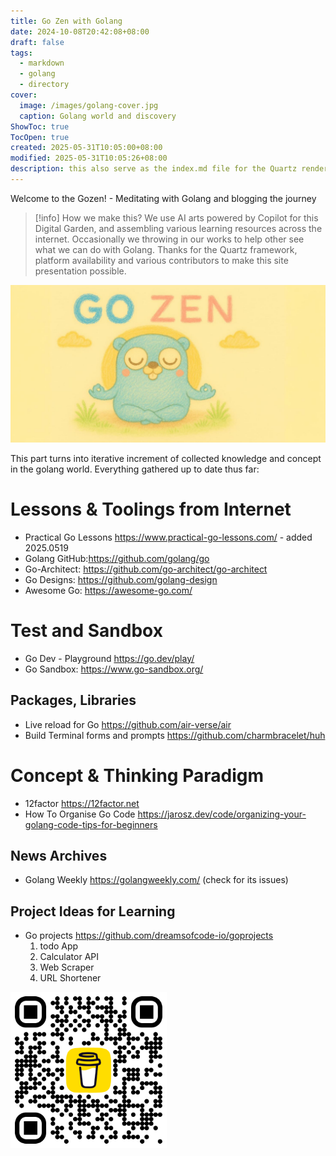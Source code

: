 ```yaml
---
title: Go Zen with Golang
date: 2024-10-08T20:42:08+08:00
draft: false
tags:
  - markdown
  - golang
  - directory
cover:
  image: /images/golang-cover.jpg
  caption: Golang world and discovery
ShowToc: true
TocOpen: true
created: 2025-05-31T10:05:00+08:00
modified: 2025-05-31T10:05:26+08:00
description: this also serve as the index.md file for the Quartz rendering
---
```

Welcome to the Gozen! - Meditating with Golang and blogging the journey

> [!info] How we make this?
> We use AI arts powered by Copilot for this Digital Garden, and assembling various learning resources across the internet. Occasionally we throwing in our works to help other see what we can do with Golang. Thanks for the Quartz framework, platform availability and various contributors to make this site presentation possible.

![Gozen-dev](./images/gozen-expd.jpg)

This part turns into iterative increment of collected knowledge and concept
in the golang world. Everything gathered up to date thus far:

# Lessons & Toolings from Internet
- Practical Go Lessons <https://www.practical-go-lessons.com/> - added 2025.0519
- Golang GitHub:<https://github.com/golang/go>
- Go-Architect: <https://github.com/go-architect/go-architect>
- Go Designs: <https://github.com/golang-design>
- Awesome Go: <https://awesome-go.com/>

# Test and Sandbox
- Go Dev - Playground <https://go.dev/play/>
- Go Sandbox: <https://www.go-sandbox.org/>

## Packages, Libraries
- Live reload for Go <https://github.com/air-verse/air>
- Build Terminal forms and prompts <https://github.com/charmbracelet/huh>

# Concept & Thinking Paradigm
- 12factor <https://12factor.net>
- How To Organise Go Code <https://jarosz.dev/code/organizing-your-golang-code-tips-for-beginners>

## News Archives
- Golang Weekly <https://golangweekly.com/> (check for its issues)

## Project Ideas for Learning
- Go projects <https://github.com/dreamsofcode-io/goprojects>
  1. todo App
  2. Calculator API
  3. Web Scraper
  4. URL Shortener


<script type="text/javascript" src="https://cdnjs.buymeacoffee.com/1.0.0/button.prod.min.js" data-name="bmc-button" data-slug="divineforge" data-color="#FFDD00" data-emoji="☕"  data-font="Comic" data-text="Buy me coffee" data-outline-color="#000000" data-font-color="#000000" data-coffee-color="#ffffff" ></script>

<img src="images/bmc_qr.png" alt="Buy me coffee" width="250">

